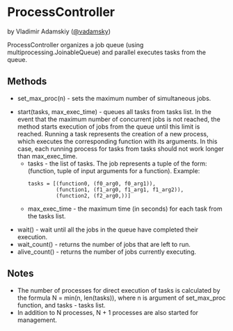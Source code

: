 # ProcessController
by Vladimir Adamskiy ([@vadamsky](https://github.com/vadamsky))

ProcessController organizes a job queue (using multiprocessing.JoinableQueue) and parallel executes tasks from the queue.

## Methods
- set_max_proc(n) - sets the maximum number of simultaneous jobs.
+ start(tasks, max_exec_time) - queues all tasks from tasks list. In the event that the maximum number of 
  concurrent jobs is not reached, the method starts execution of jobs from the queue until this limit is reached. 
  Running a task represents the creation of a new process, which executes the corresponding function with its arguments. 
  In this case, each running process for tasks from tasks should not work longer than max_exec_time.
  + tasks - the list of tasks. The job represents a tuple of the form: 
    (function, tuple of input arguments for a function).
    Example: 
    ```
    tasks = [(function0, (f0_arg0, f0_arg1)), 
             (function1, (f1_arg0, f1_arg1, f1_arg2)), 
             (function2, (f2_arg0,))]
    ```               
  + max_exec_time - the maximum time (in seconds) for each task from the tasks list.
- wait() - wait until all the jobs in the queue have completed their execution.
- wait_count() - returns the number of jobs that are left to run.
- alive_count() - returns the number of jobs currently executing.

## Notes
* The number of processes for direct execution of tasks is calculated by the formula N = min(n, len(tasks)), 
  where n is argument of set_max_proc function, and tasks - tasks list.
* In addition to N processes, N + 1 processes are also started for management.
